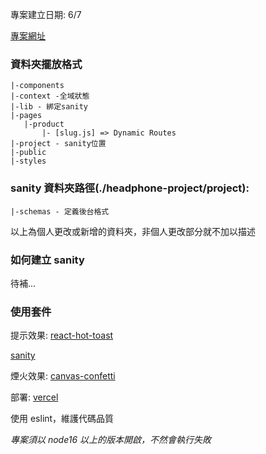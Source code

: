 專案建立日期: 6/7

[專案網址](https://headphone-project.vercel.app/)

### 資料夾擺放格式

```
|-components
|-context -全域狀態
|-lib - 綁定sanity
|-pages
   |-product
       |- [slug.js] => Dynamic Routes
|-project - sanity位置
|-public
|-styles
```

### sanity 資料夾路徑(./headphone-project/project):

```
|-schemas - 定義後台格式
```

以上為個人更改或新增的資料夾，非個人更改部分就不加以描述

### 如何建立 sanity

待補...

### 使用套件

提示效果: [react-hot-toast](https://react-hot-toast.com/)

[sanity](https://www.sanity.io/?adgroupid=136984388536&adid=597124016802&gclid=CjwKCAjwtIaVBhBkEiwAsr7-c9isU14_uJLLoU1x-Eag3G4PhNq6sAqjJJGE4wSUh08Ff19DGq-ixRoCaTQQAvD_BwE)

煙火效果: [canvas-confetti](https://github.com/catdad/canvas-confetti)

部署: [vercel](https://vercel.com/dashboard)

使用 eslint，維護代碼品質

_專案須以 node16 以上的版本開啟，不然會執行失敗_
